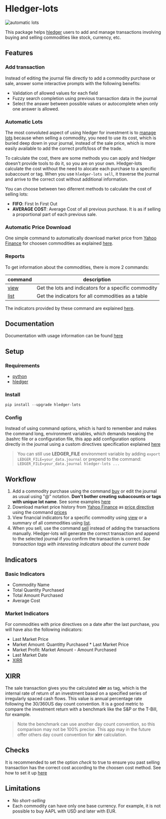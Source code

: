 # Hledger-lots

![automatic lots](img/meme.jpg)

This package helps [hledger](https://hledger.org/) users to add and manage transactions involving buying and selling commodities like stock, currency, etc.

## Features

### Add transaction

Instead of editing the journal file directly to add a commodity purchase or sale, answer some interactive prompts with the following benefits:

- Validation of allowed values for each field
- Fuzzy search completion using previous transaction data in the journal
- Select the answer between possible values or autocomplete when only one answer is allowed.

### Automatic Lots

The most convoluted aspect of using hledger for investment is to [manage lots](https://hledger.org/track-investments.html) because when selling a commodity, you need to use its cost, which is buried deep down in your journal, instead of the sale price, which is more easily available to add the correct profit/loss of the trade.

To calculate the cost, there are some methods you can apply and hledger doesn't provide tools to do it, so you are on your own. Hledger-lots calculate the cost without the need to alocate each purchase to a specific subaccount or tag. When you use `hledger-lots sell`, it traverse the journal and arrive to the correct cost without additional information.

You can choose between two diferrent methods to calculate the cost of selling lots:

- **FIFO**: First In First Out
- **AVERAGE COST**: Average Cost of all previous purchase. It is as if selling a proportional part of each previous sale.


### Automatic Price Download

One simple command to automatically download market price from [Yahoo Finance](https://finance.yahoo.com/) for choosen commodities as explained [here](market_prices/). 

### Reports

To get information about the commodities, there is more 2 commands:

| command                          | description                                          |
|----------------------------------|------------------------------------------------------|
| [view](usage/#hledger-lots-view) | Get the lots and indicators for a specific commodity |
| [list](usage/#hledger-lots-list) | Get the indicators for all commodities as a table    |

The indicators provided by these command are explained [here](#indicators).

## Documentation

Documentation with usage information can be found [here](https://edkedk99.github.io/hledger-lots/)


## Setup

### Requirements

- [python](https://www.python.org/)
- [hledger](https://hledger.org/1.29/hledger.html#p-directive)

### Install

```python
pip install --upgrade hledger-lots
```

### Config

Instead of using command options, which is hard to remember and makes the command long, environment variables, which demands tweaking the .bashrc file or a configuration file, this app add configuration options directly in the journal using a custom directives specification explained [here](config)

> You can still use **LEDGER_FILE** environment variable by adding `export LEDGER_FILE=your_data.journal` or prepend to the command: `LEDGER_FILE=your_data.journal hledger-lots ...`

## Workflow

1. Add a commodity purchase using the command [buy](usage/#hledger-lots-buy) or edit the journal as usual using "@" notation. **Don't bother creating subaccounts or tags with unique lot name**. See some examples [here](examples/data.journal)
2. Download market price history from [Yahoo Finance](https://finance.yahoo.com/) as [price directive](https://hledger.org/1.29/hledger.html#p-directive) using the command [prices](usage/#hledger-lots-prices)
3. View financial indicators for a specific commodity using [view](usage/#hledger-lots-view) or a summary of all commodities using [list](usage/$list).
4. When you sell, use the command [sell](usage/#hledger-lots-sell) instead of adding the transactions manually. Hledger-lots will generate the correct transaction and append to the selected journal if you confirm the transaction is correct. *See transaction tags with interesting indicators about the current trade*

## Indicators
  
### Basic Indicators

- Commodity Name
- Total Quantity Purchased
- Total Amount Purchased
- Average Cost

### Market Indicators

For commodities with price directives on a date after the last purchase, you will have also the following indicators:

- Last Market Price
- Market Amount: Quantitty Purchased * Last Market Price
- Market Profit: Market Amount - Amount Purchased
- Last Market Date
- [XIRR](#xirr)

## XIRR

The sale transaction gives you the calculated **xirr** as tag, which is the internal rate of return of an investment based on a specified series of irregularly spaced cash flows. This value is annual percentage rate following the 30/360US day count convention. It is a good metric to compare the investment return with a benchmark like the S&P or the T-Bill, for example.

> Note the benchmark can use another day count convention, so this comparison may not be 100% precise. This app may in the future offer others day count convention for **xirr** calculation.

## Checks

It is recommended to set the option *check* to true to ensure you past selling transaction has the correct cost according to the choosen cost method. See how to set it up [here](config)

## Limitations

- No _short-selling_
- Each commodity can have only one base currency. For example, it is not possible to buy AAPL with USD and later with EUR.
